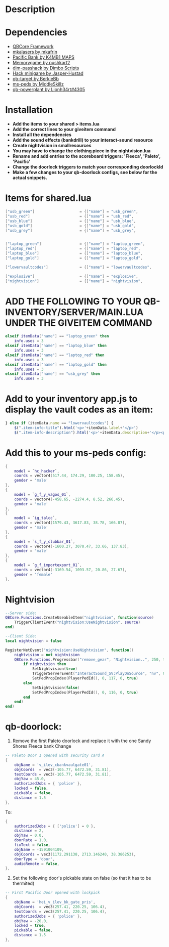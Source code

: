 
# Description

# Dependencies
* [QBCore Framework](https://github.com/qbcore-framework)
* [mkalasers by mkafrin](https://github.com/mkafrin/mka-lasers)
* [Pacific Bank by K4MB1 MAPS](https://k4mb1.tebex.io/package/4692112)
* [Memorygame by pushkart2](https://github.com/pushkart2/memorygame)
* [dim-passhack by Dimbo Scripts](https://dimbo-scripts.tebex.io/package/4616362)
* [Hack minigame by Jasper-Hustad](https://github.com/Jesper-Hustad/NoPixel-minigame)
* [qb-target by BerkieBb](https://github.com/BerkieBb/qb-target)
* [ms-peds by MiddleSkillz](https://github.com/MiddleSkillz/ms-peds*)
* [qb-powerplant by Lionh34rt#4305](https://lionh34rt.tebex.io/)

# Installation
* **Add the items to your shared > items.lua**
* **Add the correct lines to your giveitem command**
* **Install all the dependencies**
* **Add the sound effects (bankdrill) to your interact-sound resource**
* **Create nightvision in smallresources**
* **You may have to change the clothing piece in the nightvision.lua**
* **Rename and add entries to the scoreboard triggers: 'Fleeca', 'Paleto', 'Pacific'**
* **Change the doorlock triggers to match your corresponding doorlockId**
* **Make a few changes to your qb-doorlock configs, see below for the actual snippets.**

# Items for shared.lua
```lua
["usb_green"] 		 	 		 = {["name"] = "usb_green",           			["label"] = "USB Drive",	 			["weight"] = 1000, 		["type"] = "item", 		["image"] = "usb_green.png", 			["unique"] = false, 	["useable"] = true, 	["shouldClose"] = false,   	["combinable"] = nil,   	["description"] = "A green USB flash drive"},
["usb_red"] 		 	 		 = {["name"] = "usb_red",           			["label"] = "USB Drive",	 			["weight"] = 1000, 		["type"] = "item", 		["image"] = "usb_red.png", 				["unique"] = false, 	["useable"] = true, 	["shouldClose"] = false,   	["combinable"] = nil,   	["description"] = "A red USB flash drive"},
["usb_blue"] 		 	 		 = {["name"] = "usb_blue",           			["label"] = "USB Drive",	 			["weight"] = 1000, 		["type"] = "item", 		["image"] = "usb_blue.png", 			["unique"] = false, 	["useable"] = true, 	["shouldClose"] = false,   	["combinable"] = nil,   	["description"] = "A blue USB flash drive"},
["usb_gold"] 		 	 		 = {["name"] = "usb_gold",           			["label"] = "USB Drive",	 			["weight"] = 1000, 		["type"] = "item", 		["image"] = "usb_gold.png", 			["unique"] = false, 	["useable"] = true, 	["shouldClose"] = false,   	["combinable"] = nil,   	["description"] = "A gold USB flash drive"},
["usb_grey"] 		 	 		 = {["name"] = "usb_grey",           			["label"] = "USB Drive",	 			["weight"] = 1000, 		["type"] = "item", 		["image"] = "usb_grey.png", 			["unique"] = false, 	["useable"] = true, 	["shouldClose"] = false,   	["combinable"] = nil,   ["description"] = "A grey USB flash drive"},


["laptop_green"] 		 	 	 = {["name"] = "laptop_green",           		["label"] = "Laptop",	 				["weight"] = 2500, 		["type"] = "item", 		["image"] = "laptop_green.png", 		["unique"] = true, 		["useable"] = true, 	["shouldClose"] = true,   	["combinable"] = nil,   ["description"] = "A laptop that you got from Ph03nix"},
["laptop_red"] 		 	 		 = {["name"] = "laptop_red",           			["label"] = "Laptop",	 				["weight"] = 2500, 		["type"] = "item", 		["image"] = "laptop_red.png", 			["unique"] = true, 		["useable"] = true, 	["shouldClose"] = true,   	["combinable"] = nil,   ["description"] = "A laptop that you got from Plague"},
["laptop_blue"] 		 	 	 = {["name"] = "laptop_blue",           		["label"] = "Laptop",	 				["weight"] = 2500, 		["type"] = "item", 		["image"] = "laptop_blue.png", 			["unique"] = true, 		["useable"] = true, 	["shouldClose"] = true,   	["combinable"] = nil,   ["description"] = "A laptop that you got from Ramsay"},
["laptop_gold"] 		 	 	 = {["name"] = "laptop_gold",        		   	["label"] = "Laptop",	 				["weight"] = 2500, 		["type"] = "item", 		["image"] = "laptop_gold.png", 			["unique"] = true, 		["useable"] = true, 	["shouldClose"] = true,   	["combinable"] = nil,   ["description"] = "A laptop that you got from Trinity"},

["lowervaultcodes"] 			 = {["name"] = "lowervaultcodes", 				["label"] = "Access Codes", 			["weight"] = 0, 		["type"] = "item", 		["image"] = "lowervaultcodes.png", 		["unique"] = true, 		["useable"] = false, 	["shouldClose"] = false,	["combinable"] = nil,   ["description"] = "A copy of the Pacific Bank lower vault access code.."},

["explosive"] 					 = {["name"] = "explosive", 					["label"] = "Explosive", 				["weight"] = 5000, 		["type"] = "item", 		["image"] = "explosive.png", 					["unique"] = false, 	["useable"] = true, 	["shouldClose"] = true,	   	["combinable"] = nil,   	["description"] = "An improvised explosive of fireworks and thermite"},
["nightvision"] 			 	 = {["name"] = "nightvision", 					["label"] = "Night Vision Goggles", 	["weight"] = 6000, 		["type"] = "item", 		["image"] = "nightvision.png", 			["unique"] = false, 	["useable"] = true, 	["shouldClose"] = false,	   	["combinable"] = nil,   ["description"] = "These allow you to see in the dark"},
```

# ADD THE FOLLOWING TO YOUR QB-INVENTORY/SERVER/MAIN.LUA UNDER THE GIVEITEM COMMAND
```lua
elseif itemData["name"] == "laptop_green" then
	info.uses = 3
elseif itemData["name"] == "laptop_blue" then
	info.uses = 3
elseif itemData["name"] == "laptop_red" then
	info.uses = 3
elseif itemData["name"] == "laptop_gold" then
	info.uses = 3
elseif itemData["name"] == "usb_grey" then
	info.uses = 3
```

# Add to your inventory app.js to display the vault codes as an item:
```js
} else if (itemData.name == "lowervaultcodes") {
	$(".item-info-title").html('<p>'+itemData.label+'</p>')
	$(".item-info-description").html('<p>'+itemData.description+'</p><p>Access Code: '+itemData.info.codes+'</p>');
```

# Add this to your ms-peds config:
```lua
{
	model = `hc_hacker`,
	coords = vector4(517.44, 174.29, 100.25, 158.45),
	gender = 'male'
},
{
	model = `g_f_y_vagos_01`,
	coords = vector4(-458.65, -2274.4, 8.52, 266.45),
	gender = 'male'
},
{
	model = `ig_talcc`,
	coords = vector4(1579.43, 3617.83, 38.78, 166.87),
	gender = 'male'
},
{
	model = `s_f_y_clubbar_01`,
	coords = vector4(-1600.27, 3070.47, 33.66, 137.83),
	gender = 'male'
},
{
	model = `g_f_importexport_01`,
	coords = vector4(-3169.54, 1093.57, 20.86, 27.67),
	gender = 'female'
},
```

# Nightvision
```lua
--Server side:
QBCore.Functions.CreateUseableItem("nightvision", function(source)
    TriggerClientEvent("nightvision:UseNightvision", source)
end)

--Client Side:
local nightvision = false

RegisterNetEvent("nightvision:UseNightvision", function()
    nightvision = not nightvision
    QBCore.Functions.Progressbar("remove_gear", "Nightvision..", 250, false, true, {}, {}, {}, {}, function()
        if nightvision then
            SetNightvision(true)
            TriggerServerEvent("InteractSound_SV:PlayOnSource", "nv", 0.25)
            SetPedPropIndex(PlayerPedId(), 0, 117, 0, true)
        else
            SetNightvision(false)
            SetPedPropIndex(PlayerPedId(), 0, 116, 0, true)
        end
    end)
end)
```

# qb-doorlock:
1. Remove the first Paleto doorlock and replace it with the one Sandy Shores Fleeca bank
Change
```lua
-- Paleto Door 1 opened with security card A
{
	objName = 'v_ilev_cbankvaulgate01',
	objCoords  = vec3(-105.77, 6472.59, 31.81),
	textCoords = vec3(-105.77, 6472.59, 31.81),
	objYaw = 45.0,
	authorizedJobs = { 'police' },
	locked = false,
	pickable = false,
	distance = 1.5
},
```

To:
```lua
{
	authorizedJobs = { ['police'] = 0 },
	distance = 2,
	objYaw = 0.0,
	doorRate = 1.0,
	fixText = false,
	objName = -1591004109,
	objCoords = vec3(1172.291138, 2713.146240, 38.386253),
	doorType = 'door',
	audioRemote = false,
},
```

2. Set the following door's pickable state on false (so that it has to be thermited)
```lua
-- First Pacific Door opened with lockpick
{
	objName = 'hei_v_ilev_bk_gate_pris',
	objCoords  = vec3(257.41, 220.25, 106.4),
	textCoords = vec3(257.41, 220.25, 106.4),
	authorizedJobs = { 'police' },
	objYaw = -20.0,
	locked = true,
	pickable = false,
	distance = 1.5
},
```